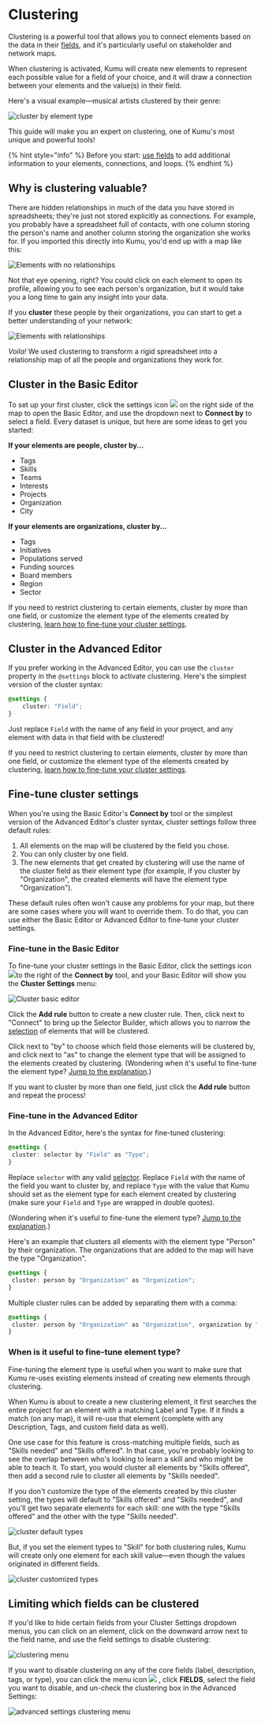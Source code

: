 # Clustering

Clustering is a powerful tool that allows you to connect elements based on the data in their [fields](/guides/fields.md), and it's particularly useful on stakeholder and network maps.

When clustering is activated, Kumu will create new elements to represent each possible value for a field of your choice, and it will draw a connection between your elements and the value(s) in their field.

Here's a visual example—musical artists clustered by their genre:

![cluster by element type](/images/artists-clustered-by-genre.png)


This guide will make you an expert on clustering, one of Kumu's most unique and powerful tools!

{% hint style="info" %}
Before you start: <a class="alert-link" href="/guides/fields.md">use fields</a> to add additional information to your elements, connections, and loops.
{% endhint %}


## Why is clustering valuable?

There are hidden relationships in much of the data you have stored in spreadsheets; they're just not stored explicitly as connections. For example, you probably have a spreadsheet full of contacts, with one column storing the person's name and another column storing the organization she works for. If you imported this directly into Kumu, you'd end up with a map like this:

<img src="/images/cluster-before-final.png" alt="Elements with no relationships">

Not that eye opening, right? You could click on each element to open its profile, allowing you to see each person's organization, but it would take you a long time to gain any insight into your data.

If you **cluster** these people by their organizations, you can start to get a better understanding of your network:

<img src="/images/cluster-after-final.png" alt="Elements with relationships">

*Voila!* We used clustering to transform a rigid spreadsheet into a relationship map of all the people and organizations they work for.


## Cluster in the Basic Editor

To set up your first cluster, click the settings icon ![](/icons/sliders-h.svg) on the right side of the map to open the Basic Editor, and use the dropdown next to **Connect by** to select a field. Every dataset is unique, but here are some ideas to get you started:

**If your elements are people, cluster by...**
* Tags
* Skills
* Teams
* Interests
* Projects
* Organization
* City

**If your elements are organizations, cluster by...**
* Tags
* Initiatives
* Populations served
* Funding sources
* Board members
* Region
* Sector

If you need to restrict clustering to certain elements, cluster by more than one field, or customize the element type of the elements created by clustering, [learn how to fine-tune your cluster settings](#fine-tune-cluster-settings).


## Cluster in the Advanced Editor

If you prefer working in the Advanced Editor, you can use the `cluster` property in the `@settings` block to activate clustering. Here's the simplest version of the cluster syntax:

```scss
@settings {
    cluster: "Field";
}
```

Just replace `Field` with the name of any field in your project, and any element with data in that field with be clustered!

If you need to restrict clustering to certain elements, cluster by more than one field, or customize the element type of the elements created by clustering, [learn how to fine-tune your cluster settings](#fine-tune-cluster-settings).


## Fine-tune cluster settings

When you're using the Basic Editor's **Connect by** tool or the simplest version of the Advanced Editor's cluster syntax, cluster settings follow three default rules:

1. All elements on the map will be clustered by the field you chose.
1. You can only cluster by one field.
1. The new elements that get created by clustering will use the name of the cluster field as their element type (for example, if you cluster by "Organization", the created elements will have the element type "Organization").

These default rules often won't cause any problems for your map, but there are some cases where you will want to override them. To do that, you can use either the Basic Editor or Advanced Editor to fine-tune your cluster settings.


### Fine-tune in the Basic Editor

To fine-tune your cluster settings in the Basic Editor, click the settings icon ![](/icons/sliders-h.svg)to the right of the **Connect by** tool, and your Basic Editor will show you the **Cluster Settings** menu:

![Cluster basic editor](/images/overview-cluster.png)

Click the **Add rule** button to create a new cluster rule. Then, click next to "Connect" to bring up the Selector Builder, which allows you to narrow the [selection](/guides/selectors.md) of elements that will be clustered.

Click next to "by" to choose which field those elements will be clustered by, and click next to "as" to change the element type that will be assigned to the elements created by clustering. (Wondering when it's useful to fine-tune the element type? [Jump to the explanation](#when-is-it-useful-to-fine-tune-element-type).)

If you want to cluster by more than one field, just click the **Add rule** button and repeat the process!

### Fine-tune in the Advanced Editor

In the Advanced Editor, here's the syntax for fine-tuned clustering:

```scss
@settings {
 cluster: selector by "Field" as "Type";
}
```

Replace `selector` with any valid [selector](/guides/selectors.md). Replace `Field` with the name of the field you want to cluster by, and replace `Type` with the value that Kumu should set as the element type for each element created by clustering (make sure your `Field` and `Type` are wrapped in double quotes).

(Wondering when it's useful to fine-tune the element type? [Jump to the explanation](#when-is-it-useful-to-fine-tune-element-type).)

Here's an example that clusters all elements with the element type "Person" by their organization. The organizations that are added to the map will have the type "Organization".

```scss
@settings {
 cluster: person by "Organization" as "Organization";
}
```

Multiple cluster rules can be added by separating them with a comma:

```scss
@settings {
 cluster: person by "Organization" as "Organization", organization by "Sector" as "Sector";
}
```

### When is it useful to fine-tune element type?

Fine-tuning the element type is useful when you want to make sure that Kumu re-uses existing elements instead of creating new elements through clustering.

When Kumu is about to create a new clustering element, it first searches the entire project for an element with a matching Label and Type. If it finds a match (on any map), it will re-use that element (complete with any Description, Tags, and custom field data as well).

One use case for this feature is cross-matching multiple fields, such as "Skills needed" and "Skills offered". In that case, you're probably looking to see the overlap between who's looking to learn a skill and who might be able to teach it. To start, you would cluster all elements by "Skills offered", then add a second rule to cluster all elements by "Skills needed".

If you don't customize the type of the elements created by this cluster setting, the types will default to "Skills offered" and "Skills needed", and you'll get two separate elements for each skill: one with the type "Skills offered" and the other with the type "Skills needed".

![cluster default types](/images/cluster-default-type.png)

But, if you set the element types to "Skill" for both clustering rules, Kumu will create only one element for each skill value—even though the values originated in different fields.

![cluster customized types](/images/cluster-customized-type.png)


## Limiting which fields can be clustered

If you'd like to hide certain fields from your Cluster Settings dropdown menus, you can click on an element, click on the downward arrow  next to the field name, and use the field settings to disable clustering:

![clustering menu](/images/clustering-menu.jpg)

If you want to disable clustering on any of the core fields (label, description, tags, or type), you can click the menu icon ![](/icons/bars.svg) , click **FIELDS**, select the field you want to disable, and un-check the clustering box in the Advanced Settings:

![advanced settings clustering menu](/images/clustering-menu-advanced.png)



